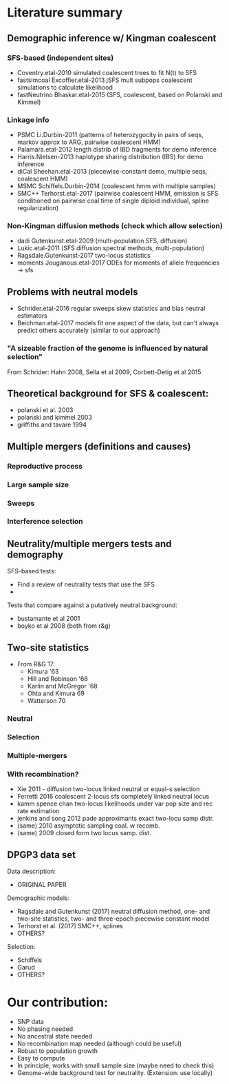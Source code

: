 # Literature summary

## Demographic inference w/ Kingman coalescent
### SFS-based (independent sites)
- Coventry.etal-2010 simulated coalescent trees to fit N(t) to SFS
- fastsimcoal Excoffier.etal-2013 jSFS mult subpops coalescent simulations to calculate likelihood
- fastNeutrino Bhaskar.etal-2015 (SFS, coalescent, based on Polanski and Kimmel)

### Linkage info
- PSMC Li.Durbin-2011 (patterns of heterozygocity in pairs of seqs, markov approx to ARG, pairwise coalescent HMM)
- Palamara.etal-2012 length distrib of IBD fragments for demo inference
- Harris.Nielsen-2013 haplotype sharing distribution (IBS) for demo inference
- diCal Sheehan.etal-2013 (piecewise-constant demo, multiple seqs, coalescent HMM)
- MSMC Schiffels.Durbin-2014 (coalescent hmm with multiple samples)
- SMC++ Terhorst.etal-2017 (pairwise coalescent HMM, emission is SFS conditioned on pairwise coal time of single diploid individual, spline regularization)

### Non-Kingman diffusion methods (check which allow selection)
- dadi Gutenkunst.etal-2009 (multi-population SFS, diffusion)
- Lukic.etal-2011 (SFS diffusion spectral methods, multi-population)
- Ragsdale.Gutenkunst-2017 two-locus statistics
- moments Jouganous.etal-2017 ODEs for moments of allele frequencies -> sfs

## Problems with neutral models
- Schrider.etal-2016 regular sweeps skew statistics and bias neutral estimators
- Beichman.etal-2017 models fit one aspect of the data, but can't always predict others accurately (similar to our approach)

### "A sizeable fraction of the genome is influenced by natural selection"
From Schrider: Hahn 2008, Sella et al 2009, Corbett-Detig et al 2015

## Theoretical background for SFS & coalescent:
- polanski et al. 2003
- polanski and kimmel 2003
- griffiths and tavare 1994

## Multiple mergers (definitions and causes)
### Reproductive process

### Large sample size

### Sweeps

### Interference selection

## Neutrality/multiple mergers tests and demography
SFS-based tests:
- Find a review of neutrality tests that use the SFS
-
Tests that compare against a putatively neutral background:
- bustamante et al 2001
- boyko et al 2008 (both from r&g)
## Two-site statistics
- From R&G 17:
    - Kimura '63
    - Hill and Robinson '66
    - Karlin and McGregor '68
    - Ohta and Kimura 69
    - Watterson 70

### Neutral
### Selection
### Multiple-mergers

### With recombination?
- Xie 2011 - diffusion two-locus linked neutral or equal-s selection
- Ferretti 2016 coalescent 2-locus sfs completely linked neutral locus
- kamm spence chan two-locus likelihoods under var pop size and rec rate estimation
- jenkins and song 2012 pade approximants exact two-locu samp distr.
- (same) 2010 asymptotic sampling coal. w recomb.
- (same) 2009 closed form two locus samp. dist.

## DPGP3 data set
Data description:
- ORIGINAL PAPER

Demographic models:
- Ragsdale and Gutenkunst (2017) neutral diffusion method, one- and two-site statistics, two- and three-epoch piecewise constant model
- Terhorst et al. (2017) SMC++, splines
- OTHERS?

Selection:
- Schiffels
- Garud
- OTHERS?

# Our contribution:
- SNP data
- No phasing needed
- No ancestral state needed
- No recombination map needed (although could be useful)
- Robust to population growth
- Easy to compute
- In principle, works with small sample size (maybe need to check this)
- Genome-wide background test for neutrality. (Extension: use locally)

